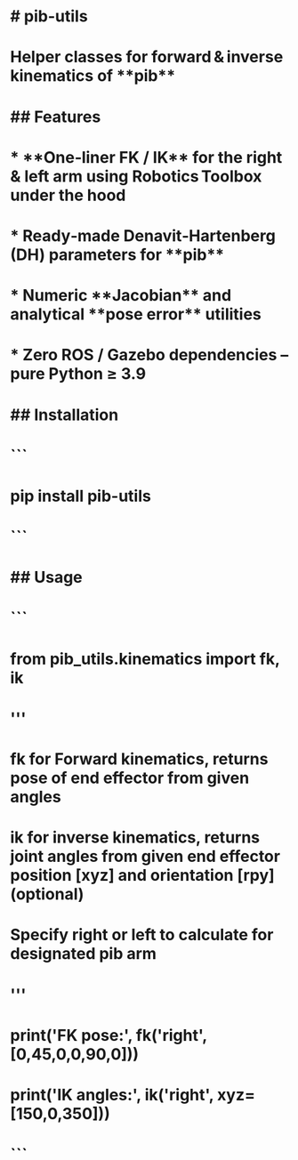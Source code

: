 # \# pib-utils

# Helper classes for forward \& inverse kinematics of \*\*pib\*\*

# 

# \## Features

# \* \*\*One‑liner FK / IK\*\* for the right \& left arm using Robotics Toolbox under the hood  

# \* Ready‑made Denavit‑Hartenberg (DH) parameters for \*\*pib\*\*  

# \* Numeric \*\*Jacobian\*\* and analytical \*\*pose error\*\* utilities  

# \* Zero ROS / Gazebo dependencies – pure Python ≥ 3.9  

# 

# \## Installation

# ```

# pip install pib-utils

# ```

# 

# \## Usage

# ```

# from pib\_utils.kinematics import fk, ik

# '''

# fk for Forward kinematics, returns pose of end effector from given angles

# ik for inverse kinematics, returns joint angles from given end effector position \[xyz] and orientation \[rpy] (optional)

# Specify right or left to calculate for designated pib arm

# '''

# print('FK pose:', fk('right', \[0,45,0,0,90,0]))

# print('IK angles:', ik('right', xyz=\[150,0,350]))

# ```



